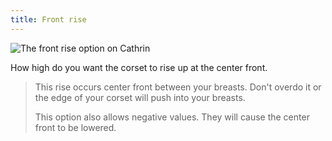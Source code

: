 ```yaml
---
title: Front rise
---
```


![The front rise option on Cathrin](./frontrise.svg)

How high do you want the corset to rise up at the center front.

> This rise occurs center front between your breasts. Don't overdo it or the edge of your corset will push into your breasts.
> 
> This option also allows negative values. They will cause the center front to be lowered.